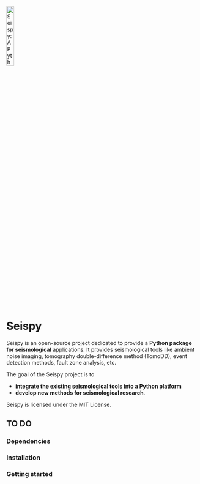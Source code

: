 <img alt="Seispy: A Python Toolkit for seismological applications." class="right" style="width: 20%" src="https://raw.githubusercontent.com/JUNZHU-SEIS/code/main/ustcblue.jpg?token=ARSV5FRILW5GQHKQQ7VT56TAICAEE"/>

<!---

[![NumFOCUS affiliated project](https://numfocus.org/wp-content/uploads/2018/01/optNumFocus_LRG.png)](https://numfocus.org/sponsored-projects/affiliated-projects)

[![Github Action Status](https://github.com/obspy/obspy/workflows/master_default_tests/badge.svg)](https://github.com/obspy/obspy/actions)

[![Coverage Status](https://codecov.io/gh/obspy/obspy/branch/master/graph/badge.svg)](https://codecov.io/gh/obspy/obspy)

[![Supported Python versions](https://img.shields.io/pypi/pyversions/obspy.svg)](https://pypi.python.org/pypi/obspy/)

[![License](https://img.shields.io/pypi/l/obspy.svg)](https://pypi.python.org/pypi/obspy/)
[![LGPLv3](https://www.gnu.org/graphics/lgplv3-88x31.png)](https://www.gnu.org/licenses/lgpl.html)

[![PyPI Version](https://img.shields.io/pypi/v/obspy.svg)](https://pypi.python.org/pypi/obspy)
[![DOI](https://zenodo.org/badge/doi/10.5281/zenodo.3921997.svg)](http://dx.doi.org/10.5281/zenodo.3921997)
[![Conda](https://img.shields.io/conda/dn/conda-forge/obspy?label=conda%20downloads)](https://anaconda.org/conda-forge/obspy)

[![Discourse status](https://img.shields.io/discourse/status?server=https%3A%2F%2Fdiscourse.obspy.org)](https://discourse.obspy.org)
[![Gitter](https://badges.gitter.im/JoinChat.svg)](https://gitter.im/obspy/obspy?utm_source=badge&utm_medium=badge&utm_campaign=pr-badge&utm_content=badge)
[![Announcements Mailing List](https://img.shields.io/badge/mailing%20list-announcements-blue)](https://mail.python.org/mailman3/lists/obspy.python.org/)
[![Twitter Follow](https://img.shields.io/twitter/follow/obspy?style=social)](https://twitter.com/obspy/)
[![Liberapay patrons](https://img.shields.io/liberapay/patrons/obspy?style=social)](https://liberapay.com/Seispy/)

-->

# Seispy

Seispy is an open-source project dedicated to provide a **Python package for seismological** applications. It provides seismological tools like ambient noise imaging, tomography double-difference method (TomoDD), event detection methods, fault zone analysis, etc.
<!---

(see [Beyreuther et al. 2010](http://www.seismosoc.org/publications/SRL/SRL_81/srl_81-3_es/), [Megies et al. 2011](http://www.annalsofgeophysics.eu/index.php/annals/article/view/4838), [Krischer et al. 2015](http://iopscience.iop.org/article/10.1088/1749-4699/8/1/014003)).

-->

The goal of the Seispy project is to 
- **integrate the existing seismological tools into a Python platform**
- **develop new methods for seismological research**.

Seispy is licensed under the MIT License.

## TO DO

### Dependencies

### Installation

### Getting started
